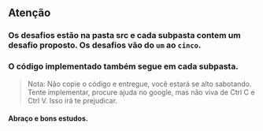 ## Atenção

### Os desafios estão na pasta src e cada subpasta contem um desafio proposto. Os desafios vão do `um` ao `cinco`.
### O código implementado também segue em cada subpasta.

> Nota: Não copie o código e entregue, você estará se alto sabotando. Tente implementar, procure ajuda no google, mas
> não viva de Ctrl C e Ctrl V. Isso irá te prejudicar.
> 
#### Abraço e bons estudos.
